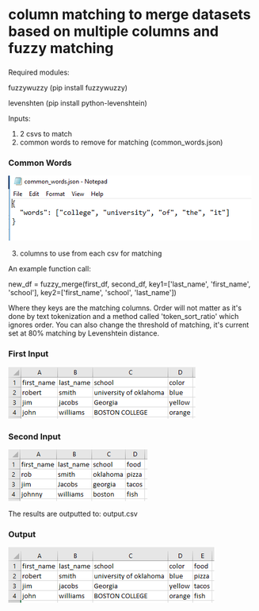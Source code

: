 # column matching to merge datasets based on multiple columns and fuzzy matching

###

Required modules:

fuzzywuzzy (pip install fuzzywuzzy)

levenshten (pip install python-levenshtein)

Inputs:
1. 2 csvs to match
2. common words to remove for matching (common_words.json)

### Common Words
![Common Words](diagrams/common_words.png)

3. columns to use from each csv for matching

An example function call:

new_df = fuzzy_merge(first_df, second_df, key1=['last_name', 'first_name', 'school'],
                     key2=['first_name', 'school', 'last_name'])

Where they keys are the matching columns. Order will not matter as it's done by text tokenization and a method called 'token_sort_ratio' which ignores order. You can also change the threshold of matching, it's current set at 80% matching by Levenshtein distance.

### First Input
![First Input](diagrams/data_1.png)

### Second Input
![Second Input](diagrams/data_2.png)

The results are outputted to: output.csv

### Output
![Output](diagrams/output.png)

